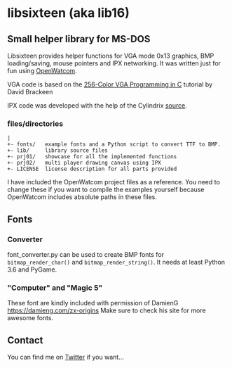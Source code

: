 # libsixteen (aka lib16)
## Small helper library for MS-DOS

Libsixteen provides helper functions for VGA mode 0x13 graphics, BMP loading/saving, mouse pointers and IPX networking.
It was written just for fun using [OpenWatcom](https://github.com/open-watcom).

VGA code is based on the [256-Color VGA Programming in C](http://www.brackeen.com/vga/index.html) tutorial by David Brackeen

IPX code was developed with the help of the Cylindrix [source](https://github.com/hyperlogic/cylindrix/blob/master/src/legacy/jonipx.c).

### files/directories
```
|
+- fonts/	example fonts and a Python script to convert TTF to BMP.
+- lib/		library source files
+- prj01/	showcase for all the implemented functions
+- prj02/	multi player drawing canvas using IPX
+- LICENSE	license description for all parts provided
```

I have included the OpenWatcom project files as a reference. You need to change these if you want to compile the examples yourself because OpenWatcom includes absolute paths in these files.

## Fonts
### Converter
font_converter.py can be used to create BMP fonts for `bitmap_render_char()` and `bitmap_render_string()`.
It needs at least Python 3.6 and PyGame.

### "Computer" and "Magic 5"
These font are kindly included with permission of DamienG https://damieng.com/zx-origins
Make sure to check his site for more awesome fonts.

## Contact
You can find me on [Twitter](https://twitter.com/dec_hl) if you want...
